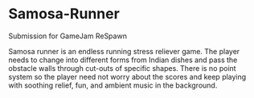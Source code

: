 # Samosa-Runner
Submission for GameJam ReSpawn

Samosa runner is an endless running stress reliever game. The player needs to change into different forms from Indian dishes and pass the obstacle walls through cut-outs of specific shapes. There is no point system so the player need not worry about the scores and keep playing with soothing relief, fun, and ambient music in the background.
